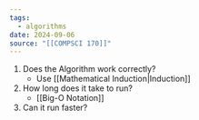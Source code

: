 ```yaml
---
tags:
  - algorithms
date: 2024-09-06
source: "[[COMPSCI 170]]"
---
```

1. Does the Algorithm work correctly?
	- Use [[Mathematical Induction|Induction]]
2. How long does it take to run?
	- [[Big-O Notation]]
3. Can it run faster?
